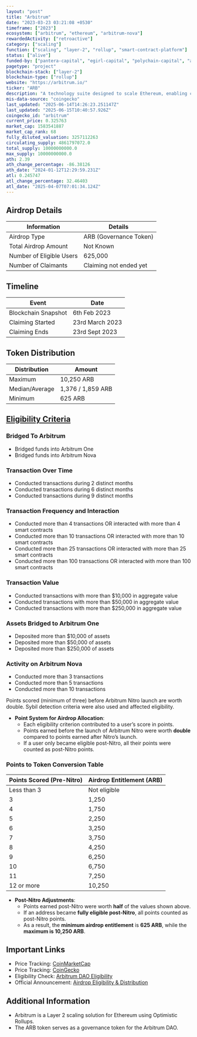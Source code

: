 ```yaml
---
layout: "post"
title: "Arbitrum"
date: "2023-03-23 03:21:08 +0530"
timeframe: ["2023"]
ecosystem: ["arbitrum", "ethereum", "arbitrum-nova"]
rewardedActivity: ["retroactive"]
category: ["scaling"]
function: ["scaling", "layer-2", "rollup", "smart-contract-platform"]
status: ["alive"]
funded-by: ["pantera-capital", "egirl-capital", "polychain-capital", "alameda-research"]
pagetype: "project"
blockchain-stack: ["layer-2"]
blockchain-type: ["rollup"]
website: "https://arbitrum.io/"
ticker: "ARB"
description: "A technology suite designed to scale Ethereum, enabling cheaper and faster transactions through its Optimistic Rollup protocol while maintaining Ethereum-level security."
mis-data-source: "coingecko"
last_updated: "2025-06-14T14:26:23.251147Z"
last_updated: "2025-06-15T10:40:57.926Z"
coingecko_id: "arbitrum"
current_price: 0.325763
market_cap: 1583541887
market_cap_rank: 68
fully_diluted_valuation: 3257112263
circulating_supply: 4861797072.0
total_supply: 10000000000.0
max_supply: 10000000000.0
ath: 2.39
ath_change_percentage: -86.38126
ath_date: "2024-01-12T12:29:59.231Z"
atl: 0.245747
atl_change_percentage: 32.46403
atl_date: "2025-04-07T07:01:34.124Z"
---
```


## Airdrop Details

| Information              | Details                |
| ------------------------ | ---------------------- |
| Airdrop Type             | ARB (Governance Token) |
| Total Airdrop Amount     | Not Known              |
| Number of Eligible Users | 625,000                |
| Number of Claimants      | Claiming not ended yet |

## Timeline

| Event               | Date            |
| ------------------- | --------------- |
| Blockchain Snapshot | 6th Feb 2023    |
| Claiming Started    | 23rd March 2023 |
| Claiming Ends       | 23rd Sept 2023  |

## Token Distribution

| Distribution   | Amount            |
| -------------- | ----------------- |
| Maximum        | 10,250 ARB        |
| Median/Average | 1,376 / 1,859 ARB |
| Minimum        | 625 ARB           |

## [Eligibility Criteria](https://docs.arbitrum.foundation/airdrop-eligibility-distribution)

### Bridged To Arbitrum

- Bridged funds into Arbitrum One
- Bridged funds into Arbitrum Nova

### Transaction Over Time

- Conducted transactions during 2 distinct months
- Conducted transactions during 6 distinct months
- Conducted transactions during 9 distinct months

### Transaction Frequency and Interaction

- Conducted more than 4 transactions OR interacted with more than 4 smart contracts
- Conducted more than 10 transactions OR interacted with more than 10 smart contracts
- Conducted more than 25 transactions OR interacted with more than 25 smart contracts
- Conducted more than 100 transactions OR interacted with more than 100 smart contracts

### Transaction Value

- Conducted transactions with more than $10,000 in aggregate value
- Conducted transactions with more than $50,000 in aggregate value
- Conducted transactions with more than $250,000 in aggregate value

### Assets Bridged to Arbitrum One

- Deposited more than $10,000 of assets
- Deposited more than $50,000 of assets
- Deposited more than $250,000 of assets

### Activity on Arbitrum Nova

- Conducted more than 3 transactions
- Conducted more than 5 transactions
- Conducted more than 10 transactions

Points scored (minimum of three) before Arbitrum Nitro launch are worth double. Sybil detection criteria were also used and affected eligibility.

- **Point System for Airdrop Allocation**:
  - Each eligibility criterion contributed to a user’s score in points.
  - Points earned before the launch of Arbitrum Nitro were worth **double** compared to points earned after Nitro’s launch.
  - If a user only became eligible post-Nitro, all their points were counted as post-Nitro points.

### **Points to Token Conversion Table**

| Points Scored (Pre-Nitro) | Airdrop Entitlement (ARB) |
| ------------------------- | ------------------------- |
| Less than 3               | Not eligible              |
| 3                         | 1,250                     |
| 4                         | 1,750                     |
| 5                         | 2,250                     |
| 6                         | 3,250                     |
| 7                         | 3,750                     |
| 8                         | 4,250                     |
| 9                         | 6,250                     |
| 10                        | 6,750                     |
| 11                        | 7,250                     |
| 12 or more                | 10,250                    |

- **Post-Nitro Adjustments**:
  - Points earned post-Nitro were worth **half** of the values shown above.
  - If an address became **fully eligible post-Nitro**, all points counted as post-Nitro points.
  - As a result, the **minimum airdrop entitlement** is **625 ARB**, while the **maximum is 10,250 ARB**.

## Important Links

- Price Tracking: [CoinMarketCap](https://coinmarketcap.com/currencies/arbitrum/)
- Price Tracking: [CoinGecko](https://www.coingecko.com/en/coins/arbitrum)
- Eligibility Check: [Arbitrum DAO Eligibility](https://arbitrum.foundation/eligibility)
- Official Announcement: [Airdrop Eligibility & Distribution](https://docs.arbitrum.foundation/airdrop-eligibility-distribution)

## Additional Information

- Arbitrum is a Layer 2 scaling solution for Ethereum using Optimistic Rollups.
- The ARB token serves as a governance token for the Arbitrum DAO.